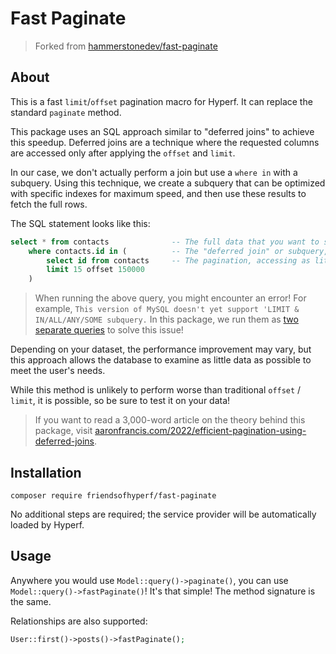 # Fast Paginate

> Forked from [hammerstonedev/fast-paginate](https://github.com/hammerstonedev/fast-paginate)

## About

This is a fast `limit`/`offset` pagination macro for Hyperf. It can replace the standard `paginate` method.

This package uses an SQL approach similar to "deferred joins" to achieve this speedup. Deferred joins are a technique where the requested columns are accessed only after applying the `offset` and `limit`.

In our case, we don't actually perform a join but use a `where in` with a subquery. Using this technique, we create a subquery that can be optimized with specific indexes for maximum speed, and then use these results to fetch the full rows.

The SQL statement looks like this:

```sql
select * from contacts              -- The full data that you want to show your users.
    where contacts.id in (          -- The "deferred join" or subquery, in our case.
        select id from contacts     -- The pagination, accessing as little data as possible - ID only.
        limit 15 offset 150000
    )
```

> When running the above query, you might encounter an error! For example, `This version of MySQL doesn't yet support 'LIMIT & IN/ALL/ANY/SOME subquery.`
> In this package, we run them as [two separate queries](https://github.com/hammerstonedev/fast-paginate/blob/154da286f8160a9e75e64e8025b0da682aa2ba23/src/BuilderMixin.php#L62-L79) to solve this issue!

Depending on your dataset, the performance improvement may vary, but this approach allows the database to examine as little data as possible to meet the user's needs.

While this method is unlikely to perform worse than traditional `offset` / `limit`, it is possible, so be sure to test it on your data!

> If you want to read a 3,000-word article on the theory behind this package, visit [aaronfrancis.com/2022/efficient-pagination-using-deferred-joins](https://aaronfrancis.com/2022/efficient-pagination-using-deferred-joins).

## Installation

```shell
composer require friendsofhyperf/fast-paginate
```

No additional steps are required; the service provider will be automatically loaded by Hyperf.

## Usage

Anywhere you would use `Model::query()->paginate()`, you can use `Model::query()->fastPaginate()`! It's that simple! The method signature is the same.

Relationships are also supported:

```php
User::first()->posts()->fastPaginate();
```